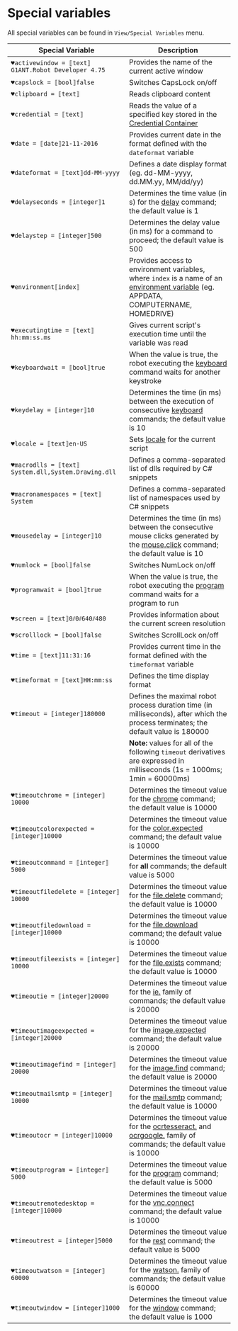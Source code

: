 # Special variables

All special variables can be found in `View/Special Variables` menu.

| Special Variable | Description |
| ---------------- | ----------- |
| `♥activewindow = ⟦text⟧G1ANT.Robot Developer 4.75`  | Provides the name of the current active window |
| `♥capslock = ⟦bool⟧false` | Switches CapsLock on/off |
| `♥clipboard = ⟦text⟧` | Reads clipboard content |
| `♥credential = ⟦text⟧` | Reads the value of a specified key stored in the [Credential Container](G1ANT.Manual/g1ant.robot-window/auxiliary-windows/credential-container.md) |
| `♥date = ⟦date⟧21-11-2016` | Provides current date in the format defined with the `dateformat` variable |
| `♥dateformat = ⟦text⟧dd-MM-yyyy` | Defines a date display format (eg. dd-MM-yyyy, dd.MM.yy, MM\/dd\/yy) |
| `♥delayseconds = ⟦integer⟧1` | Determines the time value (in s) for the [delay](../../G1ANT.Addons/G1ANT.Addon.Core/Commands/DelayCommand.md) command; the default value is 1 |
| `♥delaystep = ⟦integer⟧500` | Determines the delay value (in ms) for a command to proceed; the default value is 500 |
| `♥environment⟦index⟧` | Provides access to environment variables, where `index` is a name of an [environment variable](environment.md) (eg. APPDATA, COMPUTERNAME, HOMEDRIVE) |
| `♥executingtime = ⟦text⟧hh:mm:ss.ms` | Gives current script's execution time until the variable was read |
| `♥keyboardwait = ⟦bool⟧true` | When the value is true, the robot executing the [keyboard](../../G1ANT.Addons/G1ANT.Addon.Core/Commands/KeyboardCommand.md) command waits for another keystroke |
| `♥keydelay = ⟦integer⟧10` | Determines the time (in ms) between the execution of consecutive [keyboard](../../G1ANT.Addons/G1ANT.Addon.Core/Commands/KeyboardCommand.md) commands; the default value is 10 |
| `♥locale = ⟦text⟧en-US` | Sets [locale](http://download1.parallels.com/SiteBuilder/Windows/docs/3.2/en_US/sitebulder-3.2-win-sdk-localization-pack-creation-guide/30801.htm) for the current script |
| `♥macrodlls = ⟦text⟧System.dll,System.Drawing.dll` | Defines a comma-separated list of dlls required by C# snippets |
| `♥macronamespaces = ⟦text⟧System` | Defines a comma-separated list of namespaces used by C# snippets |
| `♥mousedelay = ⟦integer⟧10` | Determines the time (in ms) between the consecutive mouse clicks generated by the [mouse.click](../../G1ANT.Addons/G1ANT.Addon.Core/Commands/MouseClickCommand.md) command; the default value is 10 |
| `♥numlock = ⟦bool⟧false` | Switches NumLock on/off |
| `♥programwait = ⟦bool⟧true` | When the value is true, the robot executing the [program](../../G1ANT.Addons/G1ANT.Addon.Core/Commands/ProgramCommand.md) command waits for a program to run |
| `♥screen = ⟦text⟧0⫽0⫽640⫽480` | Provides information about the current screen resolution |
| `♥scrolllock = ⟦bool⟧false` | Switches ScrollLock on/off |
| `♥time = ⟦text⟧11:31:16` | Provides current time in the format defined with the `timeformat` variable |
| `♥timeformat = ⟦text⟧HH:mm:ss` | Defines the time display format |
| `♥timeout = ⟦integer⟧180000` | Defines the maximal robot process duration time (in milliseconds), after which the process terminates; the default value is 180000 |
||**Note:** values for all of the following `timeout` derivatives are expressed in milliseconds (1s = 1000ms; 1min = 60000ms) |
| `♥timeoutchrome = ⟦integer⟧10000` | Determines the timeout value for the [chrome](../../G1ANT.Addons/G1ANT.Addon.Core/Commands/ChromeCommand.md) command; the default value is 10000 |
| `♥timeoutcolorexpected = ⟦integer⟧10000` | Determines the timeout value for the [color.expected](../../G1ANT.Addons/G1ANT.Addon.Core/Commands/ColorExpectedCommand.md) command; the default value is 10000 |
| `♥timeoutcommand = ⟦integer⟧5000` | Determines the timeout value for **all** commands; the default value is 5000 |
| `♥timeoutfiledelete = ⟦integer⟧10000` | Determines the timeout value for the [file.delete](../../G1ANT.Addons/G1ANT.Addon.Core/Commands/FileDeleteCommand.md) command; the default value is 10000 |
| `♥timeoutfiledownload = ⟦integer⟧10000` | Determines the timeout value for the [file.download](../../G1ANT.Addons/G1ANT.Addon.Core/Commands/FileDownloadCommand.md) command; the default value is 10000 |
| `♥timeoutfileexists = ⟦integer⟧10000` | Determines the timeout value for the [file.exists](../../G1ANT.Addons/G1ANT.Addon.Core/Commands/FileExistsCommand.md) command; the default value is 10000 |
| `♥timeoutie = ⟦integer⟧20000` | Determines the timeout value for the [ie.](../../G1ANT.Addons/G1ANT.Addon.Ie/addon.md) family of commands; the default value is 20000 |
| `♥timeoutimageexpected = ⟦integer⟧20000` | Determines the timeout value for the [image.expected](../../G1ANT.Addons/G1ANT.Addon.Images/Commands/ImageExpectedCommand.md) command; the default value is 20000 |
| `♥timeoutimagefind = ⟦integer⟧20000` | Determines the timeout value for the [image.find](../../G1ANT.Addons/G1ANT.Addon.Images/Commands/ImageFindCommand.md) command; the default value is 20000 |
| `♥timeoutmailsmtp = ⟦integer⟧10000` | Determines the timeout value for the [mail.smtp](../../G1ANT.Addons/G1ANT.Addon.Net/Commands/MailSmtpCommand.md) command; the default value is 10000 |
| `♥timeoutocr = ⟦integer⟧10000` | Determines the timeout value for the [ocrtesseract.](../../G1ANT.Addons/G1ANT.Addon.Ocr.Tesseract/addon.md) and [ocrgoogle.](../../G1ANT.Addons/G1ANT.Addon.Ocr.Google/addon.md) family of commands; the default value is 10000 |
| `♥timeoutprogram = ⟦integer⟧5000` | Determines the timeout value for the [program](../../G1ANT.Addons/G1ANT.Addon.Core/Commands/ProgramCommand.md) command; the default value is 5000 |
| `♥timeoutremotedesktop = ⟦integer⟧10000` | Determines the timeout value for the [vnc.connect](../../G1ANT.Addons/G1ANT.Addon.Net/Commands/VncConnectCommand.md) command; the default value is 10000 |
| `♥timeoutrest = ⟦integer⟧5000` | Determines the timeout value for the [rest](../../G1ANT.Addons/G1ANT.Addon.Net/Commands/RestCommand.md) command; the default value is 5000 |
| `♥timeoutwatson = ⟦integer⟧60000` | Determines the timeout value for the [watson.](../../G1ANT.Addons/G1ANT.Addon.Watson/addon.md) family of commands; the default value is 60000 |
| `♥timeoutwindow = ⟦integer⟧1000` | Determines the timeout value for the [window](../../G1ANT.Addons/G1ANT.Addon.Core/Commands/WindowCommand.md) command; the default value is 1000 |
